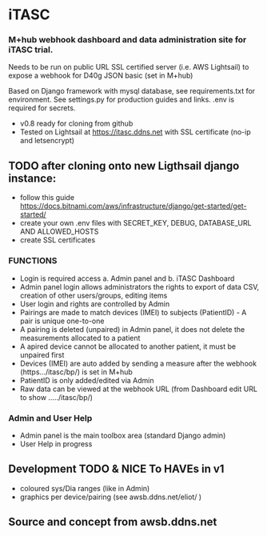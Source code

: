 # iTASC 
### M+hub webhook dashboard and data administration site for iTASC trial.

Needs to be run on public URL SSL certified server (i.e. AWS Lightsail) to expose a webhook for D40g JSON basic (set in M+hub)

Based on Django framework with mysql database, see requirements.txt for environment. See settings.py for production guides and links. .env is required for secrets.

- v0.8 ready for cloning from github
- Tested on Lightsail at https://itasc.ddns.net with SSL certificate (no-ip and letsencrypt) 


## TODO after cloning onto new Ligthsail django instance:
- follow this guide https://docs.bitnami.com/aws/infrastructure/django/get-started/get-started/
- create your own .env files with SECRET_KEY, DEBUG, DATABASE_URL AND ALLOWED_HOSTS 
- create SSL certificates

### FUNCTIONS
- Login is required access a. Admin panel and b. iTASC Dashboard
- Admin panel login allows administrators the rights to export of data CSV, creation of other users/groups, editing items
- User login and rights are controlled by Admin 
- Pairings are made to match devices (IMEI) to subjects (PatientID) - A pair is unique one-to-one
- A pairing is deleted (unpaired) in Admin panel, it does not delete the measurements allocated to a patient
- A apired device cannot be allocated to another patient, it must be unpaired first
- Devices (IMEI) are auto added by sending a measure after the webhook (https.../itasc/bp/) is set in M+hub
- PatientID is only added/edited via Admin
- Raw data can be viewed at the webhook URL (from Dashboard edit URL to show ...../itasc/bp/)  

### Admin and User Help
- Admin panel is the main toolbox area (standard Django admin)
- User Help in progress

## Development TODO & NICE To HAVEs in v1
- coloured sys/Dia ranges (like in Admin)
- graphics per device/pairing (see awsb.ddns.net/eliot/ )


## Source and concept from awsb.ddns.net
